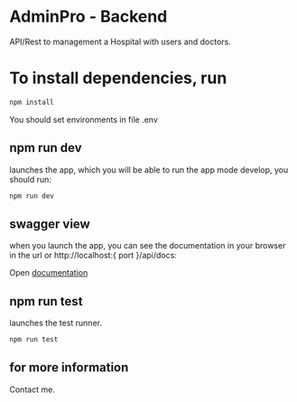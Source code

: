 # AdminPro - Backend

API/Rest to management a Hospital with users and doctors.

# To install dependencies, run

``` bash
npm install
```

You should set environments in file .env

## npm run dev

launches the app, which you will be able to run the app mode develop, you should run:

```bash
npm run dev
```
## swagger view

when you launch the app, you can see the documentation in your browser in the url or http://localhost:{ port }/api/docs:

Open [documentation](http://localhost:3000/api/docs)

## npm run test

launches the test runner.

```bash
npm run test
```

## for more information

Contact me.